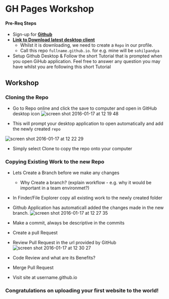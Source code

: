 # GH Pages Workshop

#### Pre-Req Steps
  - Sign-up for **[Github](https://github.com)**
  - **[Link to Download latest desktop client](https://desktop.github.com/)**
    - Whilst it is downloading, we need to create a `Repo` in our profile.
    - Call this repo `fullname.github.io`. for e.g. mine will be `sohilpandya`
  - Setup Github Desktop & Follow the short Tutorial that is prompted when you open GiHub application. Feel free to answer any question you may have whilst you are following this short Tutorial

## Workshop  

### Cloning the Repo
 - Go to Repo online and click the save to computer and open in GitHub desktop icon
 ![screen shot 2016-01-17 at 12 19 48](https://cloud.githubusercontent.com/assets/2305591/12377396/b95bbd2e-bd14-11e5-928e-432fc187f0a8.png)

 - This will prompt your desktop application to open automatically and add the newly created `repo`

 ![screen shot 2016-01-17 at 12 22 29](https://cloud.githubusercontent.com/assets/2305591/12377402/032caa62-bd15-11e5-9910-50778822e3fc.png)

- Simply select Clone to copy the repo onto your computer

### Copying Existing Work to the new Repo
- Lets Create a Branch before we make any changes
  - Why Create a branch? (explain workflow - e.g. why it would be important in a team environmet?)
- In Finder/File Explorer copy all existing work to the newly created folder
- Github Application has automaticall added the changes made in the new branch.
![screen shot 2016-01-17 at 12 27 35](https://cloud.githubusercontent.com/assets/2305591/12377420/bb87b12e-bd15-11e5-8845-ae71ae815654.png)


- Make a commit, always be descriptive in the commits
- Create a pull Request
- Review Pull Request in the url provided by GitHub  
![screen shot 2016-01-17 at 12 30 27](https://cloud.githubusercontent.com/assets/2305591/12377434/20022fb2-bd16-11e5-937a-1b3e8889bb4f.png)  


- Code Review and what are its Benefits?
- Merge Pull Request
- Visit site at username.github.io

### Congratulations on uploading your first website to the world!
